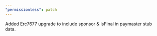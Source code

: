 ```yaml
---
"permissionless": patch
---
```


Added Erc7677 upgrade to include sponsor & isFinal in paymaster stub data.
